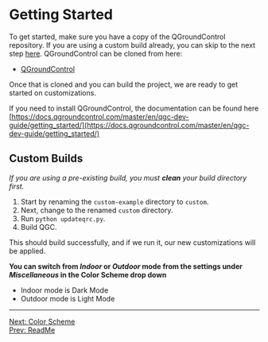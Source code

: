 # Getting Started
To get started, make sure you have a copy of the QGroundControl repository. If you are using a custom build already, you can skip to the next step [here](Logo.md). QGroundControl can be cloned from here:

 - [QGroundControl](https://github.com/mavlink/qgroundcontrol)

Once that is cloned and you can build the project, we are ready to get started on customizations.

If you need to install QGroundControl, the documentation can be found here [https://docs.qgroundcontrol.com/master/en/qgc-dev-guide/getting_started/](https://docs.qgroundcontrol.com/master/en/qgc-dev-guide/getting_started/)

## Custom Builds

*If you are using a pre-existing build, you must **clean** your build directory first.*

 1. Start by renaming the `custom-example` directory to `custom`.
 2. Next, change to the renamed `custom` directory.
 3. Run `python updateqrc.py`.
 4. Build QGC.

This should build successfully, and if we run it, our new customizations will be applied.

**You can switch from *Indoor* or *Outdoor* mode from the settings under *Miscellaneous* in the Color Scheme drop down** 
 - Indoor mode is Dark Mode
 - Outdoor mode is Light Mode

---
[Next: Color Scheme](ColorScheme.md) \
[Prev: ReadMe](Readme.md)
